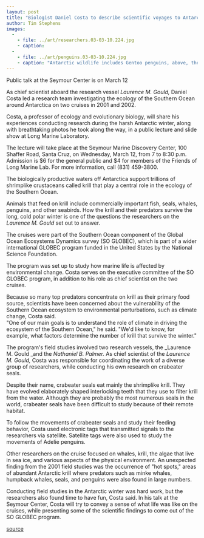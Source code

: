 ```yaml
---
layout: post
title: "Biologist Daniel Costa to describe scientific voyages to Antarctica"
author: Tim Stephens
images:
  -
    - file: ../art/researchers.03-03-10.224.jpg
    - caption: 
  -
    - file: ../art/penguins.03-03-10.224.jpg
    - caption: "Antarctic wildlife includes Gentoo penguins, above, the fastest swimmers of all birds. Below, Daniel Costa tries out the sling researchers used to weigh seals during the expedition to Antarctica. Photos: Daniel Costa"
---
```


Public talk at the Seymour Center is on March 12

As chief scientist aboard the research vessel _Laurence M. Gould,_ Daniel Costa led a research team investigating the ecology of the Southern Ocean around Antarctica on two cruises in 2001 and 2002.

Costa, a professor of ecology and evolutionary biology, will share his experiences conducting research during the harsh Antarctic winter, along with breathtaking photos he took along the way, in a public lecture and slide show at Long Marine Laboratory.  

The lecture will take place at the Seymour Marine Discovery Center, 100 Shaffer Road, Santa Cruz, on Wednesday, March 12, from 7 to 8:30 p.m. Admission is $6 for the general public and $4 for members of the Friends of Long Marine Lab. For more information, call (831) 459-3800.  

The biologically productive waters off Antarctica support trillions of shrimplike crustaceans called krill that play a central role in the ecology of the Southern Ocean.

Animals that feed on krill include commercially important fish, seals, whales, penguins, and other seabirds. How the krill and their predators survive the long, cold polar winter is one of the questions the researchers on the _Laurence M. Gould_ set out to answer.  

The cruises were part of the Southern Ocean component of the Global Ocean Ecosystems Dynamics survey (SO GLOBEC), which is part of a wider international GLOBEC program funded in the United States by the National Science Foundation.

The program was set up to study how marine life is affected by environmental change. Costa serves on the executive committee of the SO GLOBEC program, in addition to his role as chief scientist on the two cruises.  

Because so many top predators concentrate on krill as their primary food source, scientists have been concerned about the vulnerability of the Southern Ocean ecosystem to environmental perturbations, such as climate change, Costa said.   
"One of our main goals is to understand the role of climate in driving the ecosystem of the Southern Ocean," he said. "We'd like to know, for example, what factors determine the number of krill that survive the winter."   

The program's field studies involved two research vessels, the _Laurence M. Gould _and the _Nathaniel B. Palmer._ As chief scientist of the _Laurence M. Gould,_ Costa was responsible for coordinating the work of a diverse group of researchers, while conducting his own research on crabeater seals.   

Despite their name, crabeater seals eat mainly the shrimplike krill. They have evolved elaborately shaped interlocking teeth that they use to filter krill from the water. Although they are probably the most numerous seals in the world, crabeater seals have been difficult to study because of their remote habitat.   

To follow the movements of crabeater seals and study their feeding behavior, Costa used electronic tags that transmitted signals to the researchers via satellite. Satellite tags were also used to study the movements of Adelie penguins.   

Other researchers on the cruise focused on whales, krill, the algae that live in sea ice, and various aspects of the physical environment. An unexpected finding from the 2001 field studies was the occurrence of "hot spots," areas of abundant Antarctic krill where predators such as minke whales, humpback whales, seals, and penguins were also found in large numbers.  

Conducting field studies in the Antarctic winter was hard work, but the researchers also found time to have fun, Costa said. In his talk at the Seymour Center, Costa will try to convey a sense of what life was like on the cruises, while presenting some of the scientific findings to come out of the SO GLOBEC program.  

[source](http://www1.ucsc.edu/currents/02-03/03-10/costa.html "Permalink to costa")
